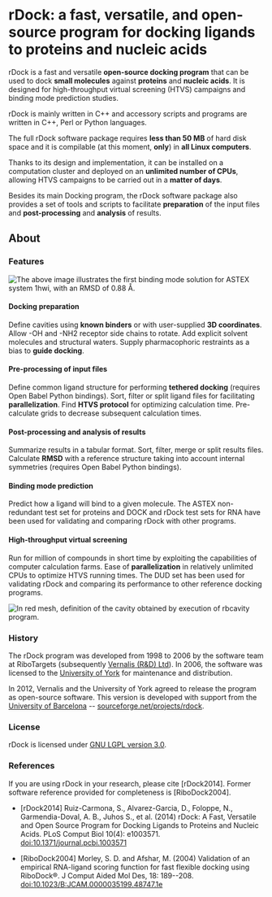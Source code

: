 # rDock: a fast, versatile, and open-source program for docking ligands to proteins and nucleic acids

rDock is a fast and versatile **open-source docking program** that can be used
to dock **small molecules** against **proteins** and **nucleic acids**. It is
designed for high-throughput virtual screening (HTVS) campaigns and binding mode
prediction studies.

rDock is mainly written in C++ and accessory scripts and programs are written in
C++, Perl or Python languages.

The full rDock software package requires **less than 50 MB** of hard disk space
and it is compilable (at this moment, **only**) in **all Linux computers**.

Thanks to its design and implementation, it can be installed on a computation
cluster and deployed on an **unlimited number of CPUs**, allowing HTVS campaigns
to be carried out in a **matter of days**.

Besides its main Docking program, the rDock software package also provides a set
of tools and scripts to facilitate **preparation** of the input files and
**post-processing** and **analysis** of results.

## About

### Features

![The above image illustrates the first binding mode solution for ASTEX system
1hwi, with an RMSD of 0.88 Å.](docs/_images/dock1.jpg)

#### Docking preparation

Define cavities using **known binders** or with user-supplied **3D
coordinates**. Allow -OH and -NH2 receptor side chains to rotate. Add explicit
solvent molecules and structural waters. Supply pharmacophoric restraints as a
bias to **guide docking**.

#### Pre-processing of input files

Define common ligand structure for performing **tethered docking** (requires
Open Babel Python bindings). Sort, filter or split ligand files for facilitating
**parallelization**. Find **HTVS protocol** for optimizing calculation time.
Pre-calculate grids to decrease subsequent calculation times.

#### Post-processing and analysis of results

Summarize results in a tabular format. Sort, filter, merge or split results
files. Calculate **RMSD** with a reference structure taking into account
internal symmetries (requires Open Babel Python bindings).

#### Binding mode prediction

Predict how a ligand will bind to a given molecule. The ASTEX non-redundant test
set for proteins and DOCK and rDock test sets for RNA have been used for
validating and comparing rDock with other programs.

#### High-throughput virtual screening

Run for million of compounds in short time by exploiting the capabilities of
computer calculation farms. Ease of **parallelization** in relatively unlimited
CPUs to optimize HTVS running times. The DUD set has been used for validating
rDock and comparing its performance to other reference docking programs.

![In red mesh, definition of the cavity obtained by execution of `rbcavity`
program.](docs/_images/dock2.jpg)

### History

The rDock program was developed from 1998 to 2006 by the software team at
RiboTargets (subsequently [Vernalis (R&D) Ltd](https://www.vernalis.com/)).
In 2006, the software was licensed to the
[University of York](http://www.ysbl.york.ac.uk/) for maintenance and
distribution.

In 2012, Vernalis and the University of York agreed to release the program as
open-source software. This version is developed with support from the
[University of Barcelona](http://www.ub.edu/cbdd/) --
[sourceforge.net/projects/rdock](http://sourceforge.net/projects/rdock/).

### License

rDock is licensed under [GNU LGPL version 3.0](LICENSE.md).

### References

If you are using rDock in your research, please cite [rDock2014]. Former
software reference provided for completeness is [RiboDock2004].

* [rDock2014] Ruiz-Carmona, S., Alvarez-Garcia, D., Foloppe, N.,
  Garmendia-Doval, A. B., Juhos S., et al. (2014) rDock: A Fast, Versatile and
  Open Source Program for Docking Ligands to Proteins and Nucleic Acids. PLoS
  Comput Biol 10(4): e1003571.
  [doi:10.1371/journal.pcbi.1003571](https://doi.org/10.1371/journal.pcbi.1003571)

* [RiboDock2004] Morley, S. D. and Afshar, M. (2004) Validation of an empirical
  RNA-ligand scoring function for fast flexible docking using RiboDock®. J
  Comput Aided Mol Des, 18: 189--208.
  [doi:10.1023/B:JCAM.0000035199.48747.1e](https://doi.org/10.1023/B:JCAM.0000035199.48747.1e)
